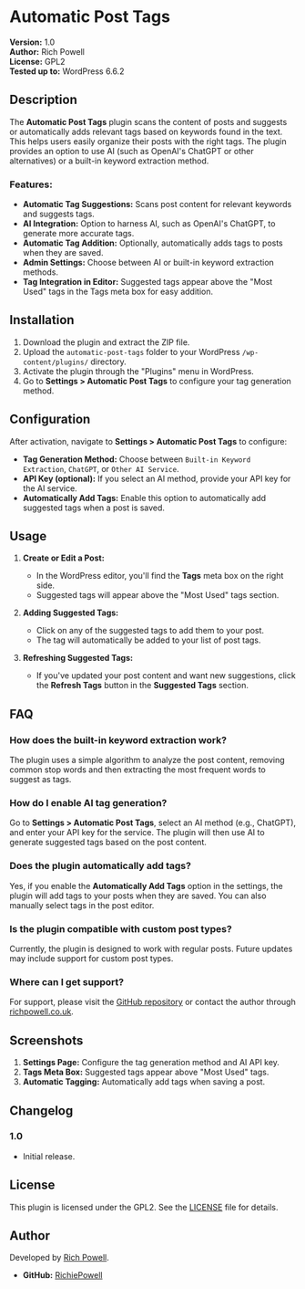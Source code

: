 # Automatic Post Tags

**Version:** 1.0  
**Author:** Rich Powell  
**License:** GPL2  
**Tested up to:** WordPress 6.6.2

## Description

The **Automatic Post Tags** plugin scans the content of posts and suggests or automatically adds relevant tags based on keywords found in the text. This helps users easily organize their posts with the right tags. The plugin provides an option to use AI (such as OpenAI's ChatGPT or other alternatives) or a built-in keyword extraction method.

### Features:

- **Automatic Tag Suggestions:** Scans post content for relevant keywords and suggests tags.
- **AI Integration:** Option to harness AI, such as OpenAI's ChatGPT, to generate more accurate tags.
- **Automatic Tag Addition:** Optionally, automatically adds tags to posts when they are saved.
- **Admin Settings:** Choose between AI or built-in keyword extraction methods.
- **Tag Integration in Editor:** Suggested tags appear above the "Most Used" tags in the Tags meta box for easy addition.

## Installation

1. Download the plugin and extract the ZIP file.
2. Upload the `automatic-post-tags` folder to your WordPress `/wp-content/plugins/` directory.
3. Activate the plugin through the "Plugins" menu in WordPress.
4. Go to **Settings > Automatic Post Tags** to configure your tag generation method.

## Configuration

After activation, navigate to **Settings > Automatic Post Tags** to configure:

- **Tag Generation Method:** Choose between `Built-in Keyword Extraction`, `ChatGPT`, or `Other AI Service`.
- **API Key (optional):** If you select an AI method, provide your API key for the AI service.
- **Automatically Add Tags:** Enable this option to automatically add suggested tags when a post is saved.

## Usage

1. **Create or Edit a Post:**

   - In the WordPress editor, you'll find the **Tags** meta box on the right side.
   - Suggested tags will appear above the "Most Used" tags section.

2. **Adding Suggested Tags:**

   - Click on any of the suggested tags to add them to your post.
   - The tag will automatically be added to your list of post tags.

3. **Refreshing Suggested Tags:**
   - If you've updated your post content and want new suggestions, click the **Refresh Tags** button in the **Suggested Tags** section.

## FAQ

### How does the built-in keyword extraction work?

The plugin uses a simple algorithm to analyze the post content, removing common stop words and then extracting the most frequent words to suggest as tags.

### How do I enable AI tag generation?

Go to **Settings > Automatic Post Tags**, select an AI method (e.g., ChatGPT), and enter your API key for the service. The plugin will then use AI to generate suggested tags based on the post content.

### Does the plugin automatically add tags?

Yes, if you enable the **Automatically Add Tags** option in the settings, the plugin will add tags to your posts when they are saved. You can also manually select tags in the post editor.

### Is the plugin compatible with custom post types?

Currently, the plugin is designed to work with regular posts. Future updates may include support for custom post types.

### Where can I get support?

For support, please visit the [GitHub repository](https://github.com/RichiePowell/wp-automatic-post-tags) or contact the author through [richpowell.co.uk](https://richpowell.co.uk).

## Screenshots

1. **Settings Page:** Configure the tag generation method and AI API key.
2. **Tags Meta Box:** Suggested tags appear above "Most Used" tags.
3. **Automatic Tagging:** Automatically add tags when saving a post.

## Changelog

### 1.0

- Initial release.

## License

This plugin is licensed under the GPL2. See the [LICENSE](LICENSE) file for details.

## Author

Developed by [Rich Powell](https://richpowell.co.uk).

- **GitHub:** [RichiePowell](https://github.com/RichiePowell/wp-automatic-post-tags)
